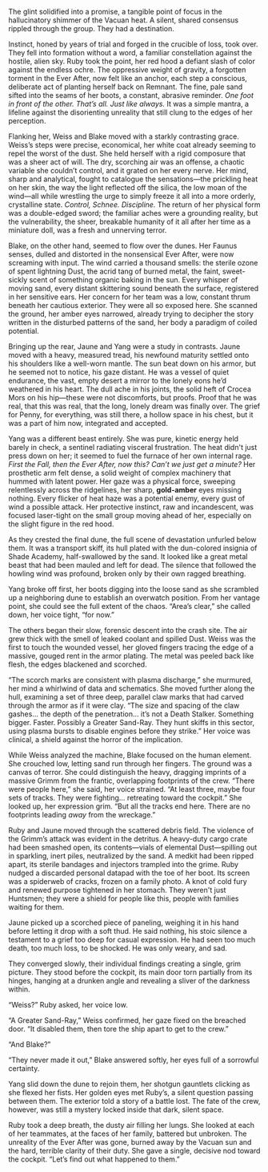 The glint solidified into a promise, a tangible point of focus in the hallucinatory shimmer of the Vacuan heat. A silent, shared consensus rippled through the group. They had a destination.

Instinct, honed by years of trial and forged in the crucible of loss, took over. They fell into formation without a word, a familiar constellation against the hostile, alien sky. Ruby took the point, her red hood a defiant slash of color against the endless ochre. The oppressive weight of gravity, a forgotten torment in the Ever After, now felt like an anchor, each step a conscious, deliberate act of planting herself back on Remnant. The fine, pale sand sifted into the seams of her boots, a constant, abrasive reminder. *One foot in front of the other. That’s all. Just like always.* It was a simple mantra, a lifeline against the disorienting unreality that still clung to the edges of her perception.

Flanking her, Weiss and Blake moved with a starkly contrasting grace. Weiss’s steps were precise, economical, her white coat already seeming to repel the worst of the dust. She held herself with a rigid composure that was a sheer act of will. The dry, scorching air was an offense, a chaotic variable she couldn’t control, and it grated on her every nerve. Her mind, sharp and analytical, fought to catalogue the sensations—the prickling heat on her skin, the way the light reflected off the silica, the low moan of the wind—all while wrestling the urge to simply freeze it all into a more orderly, crystalline state. *Control, Schnee. Discipline.* The return of her physical form was a double-edged sword; the familiar aches were a grounding reality, but the vulnerability, the sheer, breakable humanity of it all after her time as a miniature doll, was a fresh and unnerving terror.

Blake, on the other hand, seemed to flow over the dunes. Her Faunus senses, dulled and distorted in the nonsensical Ever After, were now screaming with input. The wind carried a thousand smells: the sterile ozone of spent lightning Dust, the acrid tang of burned metal, the faint, sweet-sickly scent of something organic baking in the sun. Every whisper of moving sand, every distant skittering sound beneath the surface, registered in her sensitive ears. Her concern for her team was a low, constant thrum beneath her cautious exterior. They were all so exposed here. She scanned the ground, her amber eyes narrowed, already trying to decipher the story written in the disturbed patterns of the sand, her body a paradigm of coiled potential.

Bringing up the rear, Jaune and Yang were a study in contrasts. Jaune moved with a heavy, measured tread, his newfound maturity settled onto his shoulders like a well-worn mantle. The sun beat down on his armor, but he seemed not to notice, his gaze distant. He was a vessel of quiet endurance, the vast, empty desert a mirror to the lonely eons he’d weathered in his heart. The dull ache in his joints, the solid heft of Crocea Mors on his hip—these were not discomforts, but proofs. Proof that he was real, that this was real, that the long, lonely dream was finally over. The grief for Penny, for everything, was still there, a hollow space in his chest, but it was a part of him now, integrated and accepted.

Yang was a different beast entirely. She was pure, kinetic energy held barely in check, a sentinel radiating visceral frustration. The heat didn't just press down on her; it seemed to fuel the furnace of her own internal rage. *First the Fall, then the Ever After, now this? Can’t we just get a minute?* Her prosthetic arm felt dense, a solid weight of complex machinery that hummed with latent power. Her gaze was a physical force, sweeping relentlessly across the ridgelines, her sharp, **gold-amber** eyes missing nothing. Every flicker of heat haze was a potential enemy, every gust of wind a possible attack. Her protective instinct, raw and incandescent, was focused laser-tight on the small group moving ahead of her, especially on the slight figure in the red hood.

As they crested the final dune, the full scene of devastation unfurled below them. It was a transport skiff, its hull plated with the dun-colored insignia of Shade Academy, half-swallowed by the sand. It looked like a great metal beast that had been mauled and left for dead. The silence that followed the howling wind was profound, broken only by their own ragged breathing.

Yang broke off first, her boots digging into the loose sand as she scrambled up a neighboring dune to establish an overwatch position. From her vantage point, she could see the full extent of the chaos. “Area’s clear,” she called down, her voice tight, “for now.”

The others began their slow, forensic descent into the crash site. The air grew thick with the smell of leaked coolant and spilled Dust. Weiss was the first to touch the wounded vessel, her gloved fingers tracing the edge of a massive, gouged rent in the armor plating. The metal was peeled back like flesh, the edges blackened and scorched.

“The scorch marks are consistent with plasma discharge,” she murmured, her mind a whirlwind of data and schematics. She moved further along the hull, examining a set of three deep, parallel claw marks that had carved through the armor as if it were clay. “The size and spacing of the claw gashes… the depth of the penetration… it’s not a Death Stalker. Something bigger. Faster. Possibly a Greater Sand-Ray. They hunt skiffs in this sector, using plasma bursts to disable engines before they strike.” Her voice was clinical, a shield against the horror of the implication.

While Weiss analyzed the machine, Blake focused on the human element. She crouched low, letting sand run through her fingers. The ground was a canvas of terror. She could distinguish the heavy, dragging imprints of a massive Grimm from the frantic, overlapping footprints of the crew. “There were people here,” she said, her voice strained. “At least three, maybe four sets of tracks. They were fighting… retreating toward the cockpit.” She looked up, her expression grim. “But all the tracks end here. There are no footprints leading *away* from the wreckage.”

Ruby and Jaune moved through the scattered debris field. The violence of the Grimm’s attack was evident in the detritus. A heavy-duty cargo crate had been smashed open, its contents—vials of elemental Dust—spilling out in sparkling, inert piles, neutralized by the sand. A medkit had been ripped apart, its sterile bandages and injectors trampled into the grime. Ruby nudged a discarded personal datapad with the toe of her boot. Its screen was a spiderweb of cracks, frozen on a family photo. A knot of cold fury and renewed purpose tightened in her stomach. They weren't just Huntsmen; they were a shield for people like this, people with families waiting for them.

Jaune picked up a scorched piece of paneling, weighing it in his hand before letting it drop with a soft thud. He said nothing, his stoic silence a testament to a grief too deep for casual expression. He had seen too much death, too much loss, to be shocked. He was only weary, and sad.

They converged slowly, their individual findings creating a single, grim picture. They stood before the cockpit, its main door torn partially from its hinges, hanging at a drunken angle and revealing a sliver of the darkness within.

“Weiss?” Ruby asked, her voice low.

“A Greater Sand-Ray,” Weiss confirmed, her gaze fixed on the breached door. “It disabled them, then tore the ship apart to get to the crew.”

“And Blake?”

“They never made it out,” Blake answered softly, her eyes full of a sorrowful certainty.

Yang slid down the dune to rejoin them, her shotgun gauntlets clicking as she flexed her fists. Her golden eyes met Ruby’s, a silent question passing between them. The exterior told a story of a battle lost. The fate of the crew, however, was still a mystery locked inside that dark, silent space.

Ruby took a deep breath, the dusty air filling her lungs. She looked at each of her teammates, at the faces of her family, battered but unbroken. The unreality of the Ever After was gone, burned away by the Vacuan sun and the hard, terrible clarity of their duty. She gave a single, decisive nod toward the cockpit. “Let’s find out what happened to them.”